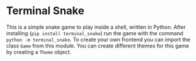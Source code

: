# Terminal Snake
This is a simple snake game to play inside a shell, written in Python.
After installing (`pip install terminal_snake`) run the game with the command
`python -m terminal_snake`. To create your own frontend you can import the
class `Game` from this module. You can create different themes for this game
by creating a `Theme` object. 